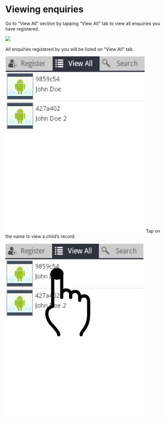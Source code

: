 # Viewing enquiries

Go to “View All” section by tapping “View All” tab to view all enquiries you have registered.

![](../assets/images/view-enquiries-1.png)

All enquiries registered by you will be listed on “View All” tab.

![](../assets/images/view-child-record2.png)
Tap on the name to view a child’s record.

![](../assets/images/view-child-record3.png)


